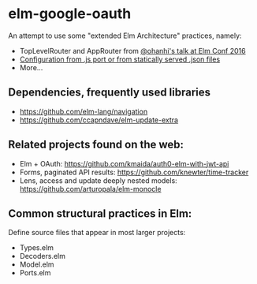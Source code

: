 # elm-google-oauth

An attempt to use some "extended Elm Architecture" practices, namely:

* TopLevelRouter and AppRouter from [@ohanhi's talk at Elm Conf 2016](https://github.com/oldfartdeveloper/elm-conf-2016-notes/blob/master/BigElmApps.md)
* [Configuration from .js port or from statically served .json files](https://www.reddit.com/r/elm/comments/3u7u7w/injecting_config_into_elm_code/)
* More...

## Dependencies, frequently used libraries

* https://github.com/elm-lang/navigation
* https://github.com/ccapndave/elm-update-extra

## Related projects found on the web:

* Elm + OAuth: https://github.com/kmaida/auth0-elm-with-jwt-api
* Forms, paginated API results: https://github.com/knewter/time-tracker
* Lens, access and update deeply nested models: https://github.com/arturopala/elm-monocle

## Common structural practices in Elm:

Define source files that appear in most larger projects:

* Types.elm
* Decoders.elm
* Model.elm
* Ports.elm
